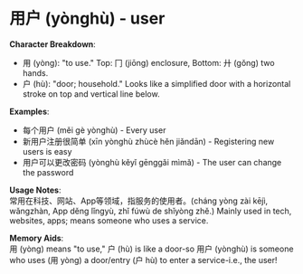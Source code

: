 # **用户 (yònghù) - user**

**Character Breakdown**:  
- 用 (yòng): "to use." Top: 冂 (jiōng) enclosure, Bottom: 廾 (gǒng) two hands.  
- 户 (hù): "door; household." Looks like a simplified door with a horizontal stroke on top and vertical line below.

**Examples**:  
- 每个用户 (měi gè yònghù) - Every user  
- 新用户注册很简单 (xīn yònghù zhùcè hěn jiǎndān) - Registering new users is easy  
- 用户可以更改密码 (yònghù kěyǐ gēnggǎi mìmǎ) - The user can change the password

**Usage Notes**:  
常用在科技、网站、App等领域，指服务的使用者。(cháng yòng zài kējì, wǎngzhàn, App děng lǐngyù, zhǐ fúwù de shǐyòng zhě.) Mainly used in tech, websites, apps; means someone who uses a service.

**Memory Aids**:  
用 (yòng) means "to use," 户 (hù) is like a door-so 用户 (yònghù) is someone who uses (用 yòng) a door/entry (户 hù) to enter a service-i.e., the user!